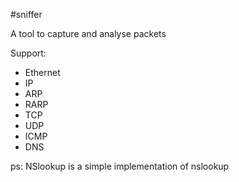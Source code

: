 #sniffer

A tool to capture and analyse packets

Support:

* Ethernet
* IP
* ARP
* RARP
* TCP
* UDP
* ICMP
* DNS

ps: NSlookup is a simple implementation of nslookup